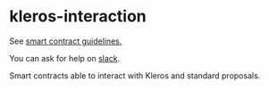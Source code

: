 # kleros-interaction

See [smart contract guidelines.](https://github.com/kleros/kleros/wiki/Guidelines-contracts)

You can ask for help on [slack](https://slack.kleros.io/).

Smart contracts able to interact with Kleros and standard proposals.
